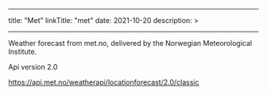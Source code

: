 
---
title: "Met"
linkTitle: "met"
date: 2021-10-20
description: >

---

Weather forecast from met.no, delivered by the Norwegian Meteorological Institute.

Api version 2.0

https://api.met.no/weatherapi/locationforecast/2.0/classic
